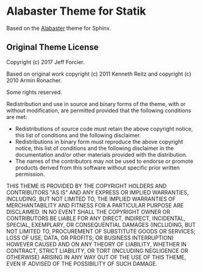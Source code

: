 # Alabaster Theme for Statik

Based on the [Alabaster](http://alabaster.readthedocs.io/en/latest/) theme
for Sphinx.

## Original Theme License
Copyright (c) 2017 Jeff Forcier.

Based on original work copyright (c) 2011 Kenneth Reitz and copyright (c) 2010
Armin Ronacher.

Some rights reserved.

Redistribution and use in source and binary forms of the theme, with or
without modification, are permitted provided that the following conditions
are met:

* Redistributions of source code must retain the above copyright
  notice, this list of conditions and the following disclaimer.
* Redistributions in binary form must reproduce the above
  copyright notice, this list of conditions and the following
  disclaimer in the documentation and/or other materials provided
  with the distribution.
* The names of the contributors may not be used to endorse or
  promote products derived from this software without specific
  prior written permission.

THIS THEME IS PROVIDED BY THE COPYRIGHT HOLDERS AND CONTRIBUTORS "AS IS"
AND ANY EXPRESS OR IMPLIED WARRANTIES, INCLUDING, BUT NOT LIMITED TO, THE
IMPLIED WARRANTIES OF MERCHANTABILITY AND FITNESS FOR A PARTICULAR PURPOSE
ARE DISCLAIMED. IN NO EVENT SHALL THE COPYRIGHT OWNER OR CONTRIBUTORS BE
LIABLE FOR ANY DIRECT, INDIRECT, INCIDENTAL, SPECIAL, EXEMPLARY, OR
CONSEQUENTIAL DAMAGES (INCLUDING, BUT NOT LIMITED TO, PROCUREMENT OF
SUBSTITUTE GOODS OR SERVICES; LOSS OF USE, DATA, OR PROFITS; OR BUSINESS
INTERRUPTION) HOWEVER CAUSED AND ON ANY THEORY OF LIABILITY, WHETHER IN
CONTRACT, STRICT LIABILITY, OR TORT (INCLUDING NEGLIGENCE OR OTHERWISE)
ARISING IN ANY WAY OUT OF THE USE OF THIS THEME, EVEN IF ADVISED OF THE
POSSIBILITY OF SUCH DAMAGE.

